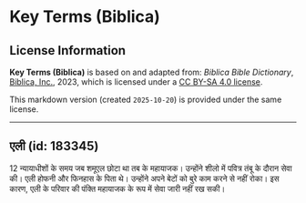 # Key Terms (Biblica)

## License Information

**Key Terms (Biblica)** is based on and adapted from: _Biblica Bible Dictionary_, [Biblica, Inc.](https://www.biblica.com/), 2023, which is licensed under a [CC BY-SA 4.0 license](https://creativecommons.org/licenses/by-sa/4.0/legalcode.en).

This markdown version (created `2025-10-20`) is provided under the same license.



--------------------------------

## एली (id: 183345)

12 न्यायाधीशों के समय जब शमूएल छोटा था तब के महायाजक। उन्होंने शीलो में पवित्र तंबू के दौरान सेवा की। एली होफनी और फिनहास के पिता थे। उन्होंने अपने बेटों को बुरे काम करने से नहीं रोका। इस कारण, एली के परिवार की पंक्ति महायाजक के रूप में सेवा जारी नहीं रख सकी।


